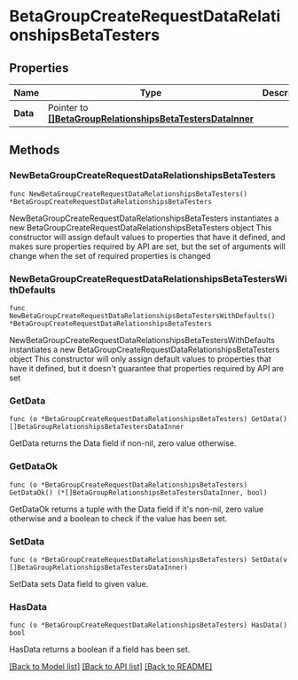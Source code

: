 # BetaGroupCreateRequestDataRelationshipsBetaTesters

## Properties

Name | Type | Description | Notes
------------ | ------------- | ------------- | -------------
**Data** | Pointer to [**[]BetaGroupRelationshipsBetaTestersDataInner**](BetaGroupRelationshipsBetaTestersDataInner.md) |  | [optional] 

## Methods

### NewBetaGroupCreateRequestDataRelationshipsBetaTesters

`func NewBetaGroupCreateRequestDataRelationshipsBetaTesters() *BetaGroupCreateRequestDataRelationshipsBetaTesters`

NewBetaGroupCreateRequestDataRelationshipsBetaTesters instantiates a new BetaGroupCreateRequestDataRelationshipsBetaTesters object
This constructor will assign default values to properties that have it defined,
and makes sure properties required by API are set, but the set of arguments
will change when the set of required properties is changed

### NewBetaGroupCreateRequestDataRelationshipsBetaTestersWithDefaults

`func NewBetaGroupCreateRequestDataRelationshipsBetaTestersWithDefaults() *BetaGroupCreateRequestDataRelationshipsBetaTesters`

NewBetaGroupCreateRequestDataRelationshipsBetaTestersWithDefaults instantiates a new BetaGroupCreateRequestDataRelationshipsBetaTesters object
This constructor will only assign default values to properties that have it defined,
but it doesn't guarantee that properties required by API are set

### GetData

`func (o *BetaGroupCreateRequestDataRelationshipsBetaTesters) GetData() []BetaGroupRelationshipsBetaTestersDataInner`

GetData returns the Data field if non-nil, zero value otherwise.

### GetDataOk

`func (o *BetaGroupCreateRequestDataRelationshipsBetaTesters) GetDataOk() (*[]BetaGroupRelationshipsBetaTestersDataInner, bool)`

GetDataOk returns a tuple with the Data field if it's non-nil, zero value otherwise
and a boolean to check if the value has been set.

### SetData

`func (o *BetaGroupCreateRequestDataRelationshipsBetaTesters) SetData(v []BetaGroupRelationshipsBetaTestersDataInner)`

SetData sets Data field to given value.

### HasData

`func (o *BetaGroupCreateRequestDataRelationshipsBetaTesters) HasData() bool`

HasData returns a boolean if a field has been set.


[[Back to Model list]](../README.md#documentation-for-models) [[Back to API list]](../README.md#documentation-for-api-endpoints) [[Back to README]](../README.md)


